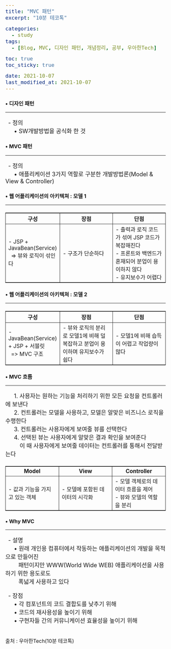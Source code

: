 ```yaml
---
title: "MVC 패턴"
excerpt: "10분 테코톡"

categories:
  - study
tags:
  - [Blog, MVC, 디자인 패턴, 개념정리, 공부, 우아한Tech]

toc: true
toc_sticky: true

date: 2021-10-07
last_modified_at: 2021-10-07
---
```


### • 디자인 패턴
<hr>
<p>
&ensp;- 정의<br>  
&emsp;&ensp;• SW개발방법을 공식화 한 것
</p>
  
### • MVC 패턴
<hr>
<p>
&ensp;- 정의<br>  
&emsp;&ensp;• 애플리케이션 3가지 역할로 구분한 개발방법론(Model & View & Controller)
</p>
  
### • 웹 어플리케이션의 아키텍쳐 : 모델 1
<hr>
<table>
<tr>
    <th>구성</th>
    <th>장점</th>
    <th>단점</th>
</tr>
<tr>
    <td width="33%">
	- JSP + JavaBean(Service)<br> 
	&ensp;=> 뷰와 로직이 섞인다
    </td>
    <td width="33%">
	- 구조가 단순하다
    </td>
    <td width="33%">
	- 출력과 로직 코드가 섞여 JSP 코드가 복잡해진다<br>
	- 프론트와 백엔드가 혼재되어 분업이 용이하지 않다<br>
	- 유지보수가 어렵다
    </td>
</tr>
</table>

### • 웹 어플리케이션의 아키텍쳐 : 모델 2
<hr>
<table>
<tr>
    <th>구성</th>
    <th>장점</th>
    <th>단점</th>
</tr>
<tr>
    <td width="33%">
	- JavaBean(Service) + JSP + 서블릿<br> 
	&ensp;=> MVC 구조
    </td>
    <td width="33%">
	- 뷰와 로직의 분리로 모델1에 비해 덜 복잡하고 분업이 용이하며 유지보수가 쉽다
    </td>
    <td width="33%">
	- 모델1에 비해 습득이 어렵고 작업량이 많다
    </td>
</tr>
</table>

### • MVC 흐름
<hr>
<p> 
&emsp;&ensp;1. 사용자는 원하는 기능을 처리하기 위한 모든 요청을 컨트롤러에 보낸다<br>
&emsp;&ensp;2. 컨트롤러는 모델을 사용하고, 모델은 알맞은 비즈니스 로직을 수행한다<br>
&emsp;&ensp;3. 컨트롤러는 사용자에게 보여줄 뷰를 선택한다<br>
&emsp;&ensp;4. 선택된 뷰는 사용자에게 알맞은 결과 확인을 보여준다<br> 
&emsp;&ensp;&ensp;&ensp;이 때 사용자에게 보여줄 데이터는 컨트롤러를 통해서 전달받는다
</p>
<table>
<tr>
    <th>Model</th>
    <th>View</th>
    <th>Controller</th>
</tr>
<tr>
    <td width="33%">
	- 값과 기능을 가지고 있는 객체
    </td>
    <td width="33%">
	- 모델에 포함된 데이터의 시각화
    </td>
    <td width="33%">
	- 모델 객체로의 데이터 흐름을 제어<br>
  - 뷰와 모델의 역할을 분리
    </td>
</tr>
</table>

### • Why MVC
<hr>
<p>
&ensp;- 설명<br>  
&emsp;&ensp;• 원래 개인용 컴퓨터에서 작동하는 애플리케이션의 개발을 목적으로 만들어진<br> 
&emsp;&ensp;&ensp;&nbsp;패턴이지만 WWW(World Wide WEB) 애플리케이션을 사용하기 위한 용도로도<br>
&emsp;&ensp;&ensp;&nbsp;폭넓게 사용하고 있다
</p>
<p>
&ensp;- 장점<br>  
&emsp;&ensp;• 각 컴포넌트의 코드 결합도를 낮추기 위해<br>
&emsp;&ensp;• 코드의 재사용성을 높이기 위해<br>
&emsp;&ensp;• 구현자들 간의 커뮤니케이션 효율성을 높이기 위해<br>
</p>
<p style="margin-bottom: -1px;">
<br>
<span>출처 : 우아한Tech(10분 테코톡)</span>
</p>
<style>
	p{
		font-size: 18px;
	}
	table{
		display: flex; justify-content: center;
	}
	th{
		text-align: center;	
	}
	th, td{
		border: 1px solid; font-size: 17px;
	}
	span{
		font-size: 16px;
	}
</style>
